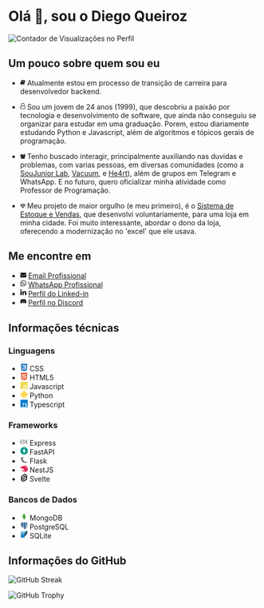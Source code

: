 # Olá 👋, sou o Diego Queiroz

![Contador de Visualizações no Perfil](https://komarev.com/ghpvc/?username=diegiwg&label=Visualizações%20em%20Perfil&color=0e75b6&style=flat)

## Um pouco sobre quem sou eu

- <img src="assets/book.svg" width="10" /> Atualmente estou em processo de transição de carreira para desenvolvedor backend.

- <img src="assets/user-o.svg" width="10" /> Sou um jovem de 24 anos (1999), que descobriu a paixão por tecnologia e desenvolvimento de software, que ainda não conseguiu se organizar para estudar em uma graduação. Porem, estou diariamente estudando Python e Javascript, além de algoritmos e tópicos gerais de programação.

- <img src="assets/users.svg" width="10" /> Tenho buscado interagir, principalmente auxiliando nas duvidas e problemas, com varias pessoas, em diversas comunidades (como a [SouJunior Lab](https://discord.gg/soujunior-community-759176734460346423), [Vacuum](https://discord.gg/vacuum), e [He4rt](https://discord.gg/he4rt)), além de grupos em Telegram e WhatsApp. E no futuro, quero oficializar minha atividade como Professor de Programação.

- <img src="assets/diamond.svg" width="10" /> Meu projeto de maior orgulho (e meu primeiro), é o [Sistema de Estoque e Vendas](https://github.com/Diegiwg/sistema-de-vendas-inventario-queiroz-lubrificantes), que desenvolvi voluntariamente, para uma loja em minha cidade. Foi muito interessante, abordar o dono da loja, oferecendo a modernização no 'excel' que ele usava.

## Me encontre em

- <img src="assets/envelope.svg" width="12" /> [Email Profissional](prof.diegoqueiroz@gmail.com)
- <img src="assets/whatsapp.svg" width="12" /> [WhatsApp Profissional](https://tinyurl.com/WhatsApp-Diegiwg)
- <img src="assets/linkedin.svg" width="12" /> [Perfil do Linked-in](https://www.linkedin.com/in/diego-silva-queiroz)
- <img src="assets/discord.svg" width="12" /> [Perfil no Discord](https://discord.gg/Diegiwg#6476)

## Informações técnicas

### Linguagens

- <img src="assets/css.svg" width="15" /> CSS
- <img src="assets/html5.svg" width="15" /> HTML5
- <img src="assets/javascript.svg" width="15" /> Javascript
- <img src="assets/python.svg" width="15" /> Python
- <img src="assets/typescript.svg" width="15" /> Typescript

### Frameworks

- <img src="assets/express.svg" width="15" /> Express
- <img src="assets/fastapi.svg" width="15" /> FastAPI
- <img src="assets/flask.svg" width="15" /> Flask
- <img src="assets/nestjs.svg" width="15" /> NestJS
- <img src="assets/svelte.svg" width="15" /> Svelte

### Bancos de Dados

- <img src="assets/mongodb.svg" width="15" /> MongoDB
- <img src="assets/postgresql.svg" width="15" /> PostgreSQL
- <img src="assets/sqlite.svg" width="15" /> SQLite

## Informações do GitHub

![GitHub Streak](https://github-readme-streak-stats.herokuapp.com?user=Diegiwg&theme=transparent&locale=pt_BR&date_format=j%2Fn%5B%2FY%5D&card_width=600)

![GitHub Trophy](https://github-profile-trophy.vercel.app/?username=diegiwg&column=8&margin-w=15&margin-h=15&no-bg=true&title=MultiLanguage,Repositories,Commits,Stars,Issues,PullRequest)
